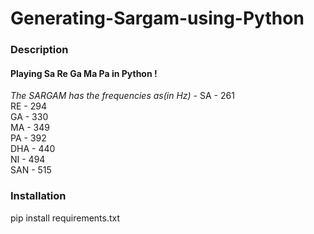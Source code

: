 # Generating-Sargam-using-Python

### Description
#### Playing Sa Re Ga Ma Pa in Python !

*The SARGAM has the frequencies as(in Hz)* -
SA - 261  
RE - 294  
GA - 330  
MA - 349  
PA - 392  
DHA - 440  
NI - 494  
SAN - 515

### Installation
pip install requirements.txt



